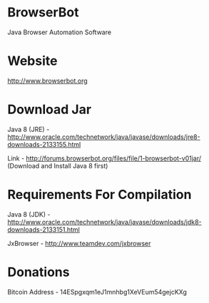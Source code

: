 BrowserBot
========

Java Browser Automation Software

Website
=======
http://www.browserbot.org

Download Jar
============
Java 8 (JRE) - http://www.oracle.com/technetwork/java/javase/downloads/jre8-downloads-2133155.html

Link - http://forums.browserbot.org/files/file/1-browserbot-v01jar/ (Download and Install Java 8 first)

Requirements For Compilation
============

Java 8 (JDK) - http://www.oracle.com/technetwork/java/javase/downloads/jdk8-downloads-2133151.html

JxBrowser - http://www.teamdev.com/jxbrowser

Donations
=========

Bitcoin Address - 14ESpgxqm1eJ1mnhbg1XeVEum54gejcKXg
